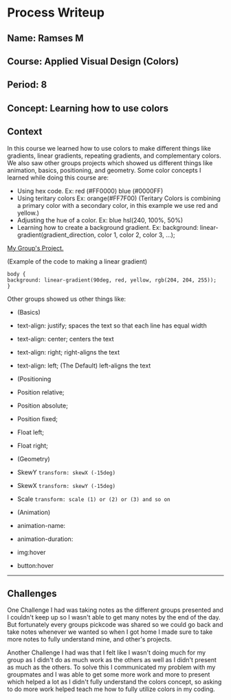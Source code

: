 # Process Writeup

## Name: Ramses M
## Course: Applied Visual Design (Colors)
## Period: 8
## Concept: Learning how to use colors 

## Context

In this course we learned how to use colors to make different things like gradients, linear gradients, repeating gradients, and complementary colors. We also saw other groups projects which showed us different things like animation, basics, positioning, and geometry. Some color concepts I learned while doing this course are:
* Using hex code. Ex:  red (#FF0000) blue (#0000FF)
* Using teritary colors Ex: orange(#FF7F00) (Teritary Colors is combining a primary color with a secondary color, in this example we use red and yellow.)
* Adjusting the hue of a color. Ex: blue	hsl(240, 100%, 50%)
* Learning how to create a background gradient. Ex:  background: linear-gradient(gradient_direction, color 1, color 2, color 3, ...);

[My Group's Project.](https://app.pickcode.io/project/cm3ndtjm795d047v5s1701a8f)

(Example of the code to making a linear gradient)

```language
body {
background: linear-gradient(90deg, red, yellow, rgb(204, 204, 255));
}
```

Other groups showed us other things like:
* (Basics)
* text-align: justify; spaces the text so that each line has equal width
* text-align: center; centers the text
* text-align: right; right-aligns the text
* text-align: left; (The Default) left-aligns the text

* (Positioning
* Position relative;
* Position absolute;
* Position fixed;
* Float left;
* Float right;

* (Geometry)
* SkewY `transform: skewX (-15deg)`
* SkewX `transform: skewY (-15deg)`
* Scale  `transform: scale (1) or (2) or (3) and so on`
  
* (Animation)
* animation-name: 
* animation-duration:
* img:hover
* button:hover
---

## Challenges

One Challenge I had was taking notes as the different groups presented and I couldn't keep up so I wasn't able to get many notes by the end of the day. But fortunately every groups pickcode was shared so we could go back and take notes whenever we wanted so when I got home I made sure to take more notes to fully understand mine, and other's projects.

Another Challenge I had was that I felt like I wasn't doing much for my group as I didn't do as much work as the others as well as I didn't present as much as the others. To solve this I communicated my problem with my groupmates and I was able to get some more work and more to present which helped a lot as I didn't fully understand the colors concept, so asking to do more work helped teach me how to fully utilize colors in my coding.

##



